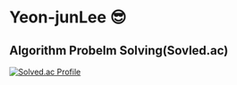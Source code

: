 # Yeon-junLee 😎

## Algorithm Probelm Solving(Sovled.ac)
[![Solved.ac Profile](http://mazassumnida.wtf/api/v2/generate_badge?boj=yunjoon123)](https://solved.ac/yunjoon123/)
